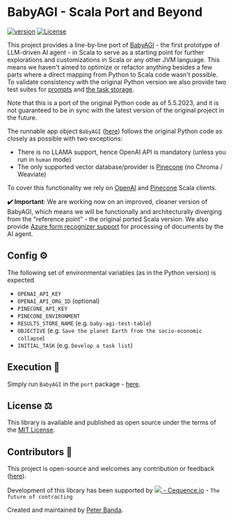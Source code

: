 # BabyAGI - Scala Port and Beyond
[![version](https://img.shields.io/badge/version-0.1.6-green.svg)](https://cequence.io) [![License](https://img.shields.io/badge/License-MIT-lightgrey.svg)](https://opensource.org/licenses/MIT)

This project provides a line-by-line port of [BabyAGI](https://github.com/yoheinakajima/babyagi) - the first prototype of LLM-driven AI agent - in Scala to serve as a starting point for further explorations and customizations in Scala or any other JVM language. This means we haven't aimed to optimize or refactor anything besides a few parts where a direct mapping from Python to Scala code wasn't possible. To validate consistency with the original Python version we also provide two test suites for [prompts](babyagi-s-port/src/test/scala/io/cequence/babyagis/port/BabyAGIPromptSpec.scala) and [the task storage](babyagi-s-port/src/test/scala/io/cequence/babyagis/port/BabyAGITaskStorageSpec.scala).

Note that this is a port of the original Python code as of 5.5.2023, and it is not guaranteed to be in sync with the latest version of the original project in the future.

The runnable app object `BabyAGI` ([here](./babyagi-s-port/src/main/scala/io/cequence/babyagis/port/BabyAGI.scala)) follows the original Python code as closely as possible with two exceptions:
- There is no LLAMA support, hence OpenAI API is mandatory (unless you run in `human` mode)
- The only supported vector database/provider is [Pinecone](https://www.pinecone.io/) (no Chroma / Weaviate)

To cover this functionality we rely on [OpenAI](https://github.com/cequence-io/openai-scala-client) and [Pinecone](https://github.com/cequence-io/pinecone-scala) Scala clients.

**✔️ Important**: We are working now on an improved, cleaner version of BabyAGI, which means we will be functionally and architecturally diverging from the "reference point" - the original ported Scala version. We also provide [Azure form recognizer support](https://learn.microsoft.com/en-us/azure/ai-services/document-intelligence) for processing of documents by the AI agent.

## Config ⚙️

The following set of environmental variables (as in the Python version) is expected

- `OPENAI_API_KEY`
- `OPENAI_API_ORG_ID` (optional)
- `PINECONE_API_KEY`
- `PINECONE_ENVIRONMENT`
- `RESULTS_STORE_NAME` (e.g. `baby-agi-test-table`)
- `OBJECTIVE` (e.g. `Save the planet Earth from the socio-economic collapse`)
- `INITIAL_TASK` (e.g. `Develop a task list`)

## Execution 🚀

Simply run `BabyAGI` in the `port` package - [here](./babyagi-s-port/src/main/scala/io/cequence/babyagis/port/BabyAGI.scala).

## License ⚖️

This library is available and published as open source under the terms of the [MIT License](https://opensource.org/licenses/MIT).

## Contributors 🙏

This project is open-source and welcomes any contribution or feedback ([here](https://github.com/cequence-io/babyagi-s/issues)).

Development of this library has been supported by  [<img src="https://cequence.io/favicon-16x16.png"> - Cequence.io](https://cequence.io) - `The future of contracting`

Created and maintained by [Peter Banda](https://peterbanda.net).
